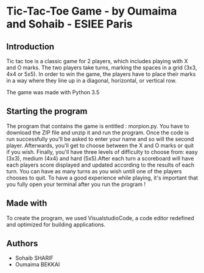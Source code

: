 # Tic-Tac-Toe Game - by Oumaima and Sohaib - ESIEE Paris







## Introduction

Tic tac toe is a classic game for 2 players, which includes playing with X and O marks. The two players take turns, marking the spaces in a grid (3x3, 4x4 or 5x5).
In order to win the game, the players have to place their marks in a way where they line up in a diagonal, horizontal, or vertical row.

The game was made with Python 3.5

## Starting the program

The program that contains the game is entitled : morpion.py. You have to download the ZIP file and unzip it and run the program.
Once the code is run successfully you'll be asked to enter your name and so will the second player. Afterwards, you'll get to choose between the X and O marks or quit if you wish. Finally, you'll have three levels of difficulty to choose from: easy (3x3), medium (4x4) and hard (5x5).After each turn a scoreboard will have each players score displayed and updated according to the results of each turn. You can have as many turns as you wish untill one of the players chooses to quit.
To have a good experience while playing, it's important that you fully open your terminal after you run the program !

## Made with

To create the program, we used VisualstudioCode, a code editor redefined and optimized for building applications. 

## Authors

- Sohaib SHARIF
- Oumaima BEKKAI





